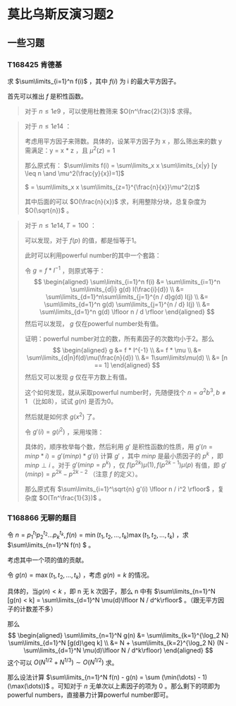 # 莫比乌斯反演习题2

## 一些习题

### T168425 肯德基

求 $\sum\limits_{i=1}^n f(i)$ ，其中 $f(i)$ 为 i 的最大平方因子。

首先可以推出 $f$ 是积性函数。

> 对于 $n \leq 1e9$ ，可以使用杜教筛来 $O(n^\frac{2}{3})$ 求得。

> 对于 $n \leq 1e14$ ：
>
> 考虑用平方因子来筛数。具体的，设某平方因子为 x ，那么筛出来的数 y 需满足：y = x * z ，且 $\mu^2(z) = 1$ 
>
> 那么原式有： $\sum\limits f(i) = \sum\limits_x x \sum\limits_{x|y} [y \leq n \and \mu^2(\frac{y}{x})=1]$
>
> $ = \sum\limits_x x \sum\limits_{z=1}^{\frac{n}{x}}\mu^2(z)$
>
> 其中后面的可以 $O(\frac{n}{x})$ 求，利用整除分块，总复杂度为 $O(\sqrt{n})$ 。

> 对于 $n \leq 1e14,T = 100$ ：
>
> 可以发现，对于 $f(p)$ 的值，都是恒等于1。
>
> 此时可以利用powerful number的其中一个套路：
>
> 令 $g = f * I^{-1}$ ，则原式等于：
> $$
> \begin{aligned}
> \sum\limits_{i=1}^n f(i)
> &= \sum\limits_{i=1}^n \sum\limits_{d|i} g(d) I(\frac{i}{d})
> \\ 
> &= \sum\limits_{d=1}^n\sum\limits_{j=1}^{n / d}g(d) I(j)
> \\
> &= \sum\limits_{d=1}^n g(d) \sum\limits_{j=1}^{n / d} I(j)
> \\
> &= \sum\limits_{d=1}^n g(d) \lfloor n / d \rfloor
> \end{aligned}
> $$
> 然后可以发现， $g$ 仅在powerful number处有值。
>
> 证明：powerful number对立的数，所有素因子的次数均小于2。那么 
> $$
> \begin{aligned}
> g 
> &= f * I^{-1}
> \\
> &= f * \mu 
> \\
> &= \sum\limits_{d|n}f(d)\mu(\frac{n}{d})
> \\
> &= 1\sum\limits\mu(d)
> \\
> &= [n == 1]
> \end{aligned}
> $$
> 然后又可以发现 $g$ 仅在平方数上有值。
>
> 这个如何发现，就从采取powerful number时，先随便找个 $n =  a^2b^3,b \neq 1$ （比如8），试试 $g(n)$ 是否为0。
>
> 然后就是如何求 $g(x^2)$ 了。
>
> 令 $g'(i) = g(i^2)$ ，采用埃筛：
>
> 具体的，顺序枚举每个数，然后利用 $g'$ 是积性函数的性质，用 $g'(n = minp * i) = g'(minp) * g'(i)$ 计算 $g'$ ，其中 $minp$ 是最小质因子的  $p^k$ ，即 $minp \perp i$ 。对于 $g'(minp = p^k)$ ，仅 $f(p^{2k})\mu(1),f(p^{2k-1})\mu(p)$ 有值，即 $g'(minp) = p^{2k} - p^{2k-2}$ （注意 $f$ 的定义）。
>
> 那么原式有 $\sum\limits_{i=1}^\sqrt{n} g'(i) \lfloor n / i^2 \rfloor$ ，复杂度 $O(Tn^\frac{1}{3})$ 。

### T168866 无聊的题目

令 $n = p_1^{t_1}p_2^{t_2}\dots p_k^{t_k},f(n) = \min(t_1,t_2,\dots,t_k)\max(t_1,t_2,\dots,t_k)$ ，求 $\sum\limits_{n=1}^N f(n) $ 。

考虑其中一个项的值的贡献。

令 $g(n) = \max(t_1,t_2,\dots,t_k)$ ，考虑 $g(n) = k$ 的情况。

具体的，当$g(n) < k$ ，即 n 无 k 次因子，那么 n 中有 $\sum\limits_{n=1}^N [g(n) < k] = \sum\limits_{d=1}^N \mu(d)\lfloor N / d^k\rfloor$ 。（跟无平方因子的计数差不多）

那么
$$
\begin{aligned}
\sum\limits_{n=1}^N g(n) 
&= \sum\limits_{k=1}^{\log_2 N} \sum\limits_{d=1}^N [g(d)\geq k]
\\
&= N + \sum\limits_{k=2}^{\log_2 N} (N - \sum\limits_{d=1}^N \mu(d)\lfloor N / d^k\rfloor)
\end{aligned}
$$
这个可以 $O(N ^{1 / 2} + N ^{1 / 3} ) \sim O(N ^ {1 / 2})$ 求。

那么设法计算 $\sum\limits_{n=1}^N f(n) - g(n) = \sum (\min(\dots) - 1)(\max(\dots))$ 。可知对于 $n$ 无单次以上素因子的项为 0 。那么剩下的项即为powerful numbers，直接暴力计算powerful number即可。

